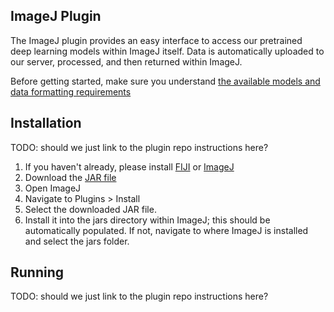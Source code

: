 ## ImageJ Plugin
The ImageJ plugin provides an easy interface to access our pretrained deep learning models within ImageJ itself. Data is automatically uploaded to our server,
processed, and then returned within ImageJ. 

Before getting started, make sure you understand [the available models and data formatting requirements](models.md)

## Installation
TODO: should we just link to the plugin repo instructions here?

1. If you haven't already, please install [FIJI](https://imagej.net/Fiji/Downloads) or [ImageJ](https://imagej.net/Downloads)
2. Download the [JAR file](https://github.com/vanvalenlab/kiosk-imageJ-plugin/releases/download/0.3.1/Kiosk_ImageJ-0.3.1.jar)
3. Open ImageJ
4. Navigate to Plugins > Install
5. Select the downloaded JAR file.
6. Install it into the jars directory within ImageJ; this should be automatically populated. If not, navigate to where ImageJ 
is installed and select the jars folder. 


## Running
TODO: should we just link to the plugin repo instructions here?
